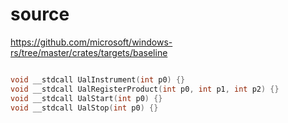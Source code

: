 # source

<https://github.com/microsoft/windows-rs/tree/master/crates/targets/baseline>

```c

void __stdcall UalInstrument(int p0) {}
void __stdcall UalRegisterProduct(int p0, int p1, int p2) {}
void __stdcall UalStart(int p0) {}
void __stdcall UalStop(int p0) {}

```
